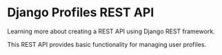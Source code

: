 # Django Profiles REST API

Learning more about creating a REST API using Django REST framework.

This REST API provides basic functionality for managing user profiles.
